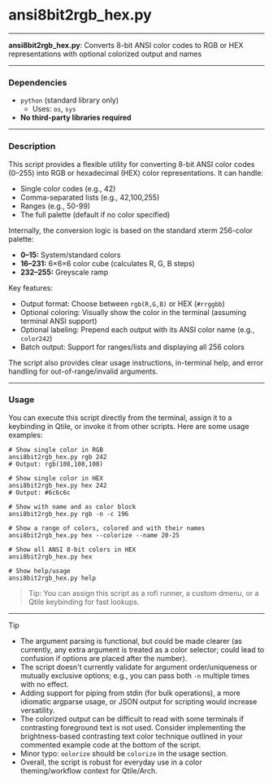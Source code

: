 # ansi8bit2rgb_hex.py

---

**ansi8bit2rgb_hex.py**: Converts 8-bit ANSI color codes to RGB or HEX representations with optional colorized output and names

---

### Dependencies

- `python` (standard library only)
    - Uses: `os`, `sys`
- **No third-party libraries required**

---

### Description

This script provides a flexible utility for converting 8-bit ANSI color codes (0–255) into RGB or hexadecimal (HEX) color representations. It can handle:
- Single color codes (e.g., 42)
- Comma-separated lists (e.g., 42,100,255)
- Ranges (e.g., 50-99)
- The full palette (default if no color specified)

Internally, the conversion logic is based on the standard xterm 256-color palette:
- **0–15:** System/standard colors
- **16–231:** 6×6×6 color cube (calculates R, G, B steps)
- **232–255:** Greyscale ramp

Key features:
- Output format: Choose between `rgb(R,G,B)` or HEX (`#rrggbb`)
- Optional coloring: Visually show the color in the terminal (assuming terminal ANSI support)
- Optional labeling: Prepend each output with its ANSI color name (e.g., `color242`)
- Batch output: Support for ranges/lists and displaying all 256 colors

The script also provides clear usage instructions, in-terminal help, and error handling for out-of-range/invalid arguments.

---

### Usage

You can execute this script directly from the terminal, assign it to a keybinding in Qtile, or invoke it from other scripts. Here are some usage examples:

```
# Show single color in RGB
ansi8bit2rgb_hex.py rgb 242
# Output: rgb(108,108,108)

# Show single color in HEX
ansi8bit2rgb_hex.py hex 242
# Output: #6c6c6c

# Show with name and as color block
ansi8bit2rgb_hex.py rgb -n -c 196

# Show a range of colors, colored and with their names
ansi8bit2rgb_hex.py hex --colorize --name 20-25

# Show all ANSI 8-bit colors in HEX
ansi8bit2rgb_hex.py hex

# Show help/usage
ansi8bit2rgb_hex.py help
```

> Tip: You can assign this script as a rofi runner, a custom dmenu, or a Qtile keybinding for fast lookups.

---

> [!TIP]
> - The argument parsing is functional, but could be made clearer (as currently, any extra argument is treated as a color selector; could lead to confusion if options are placed after the number).
> - The script doesn't currently validate for argument order/uniqueness or mutually exclusive options; e.g., you can pass both `-n` multiple times with no effect.
> - Adding support for piping from stdin (for bulk operations), a more idiomatic argparse usage, or JSON output for scripting would increase versatility.
> - The colorized output can be difficult to read with some terminals if contrasting foreground text is not used. Consider implementing the brightness-based contrasting text color technique outlined in your commented example code at the bottom of the script.
> - Minor typo: `oolorize` should be `colorize` in the usage section.
> - Overall, the script is robust for everyday use in a color theming/workflow context for Qtile/Arch.